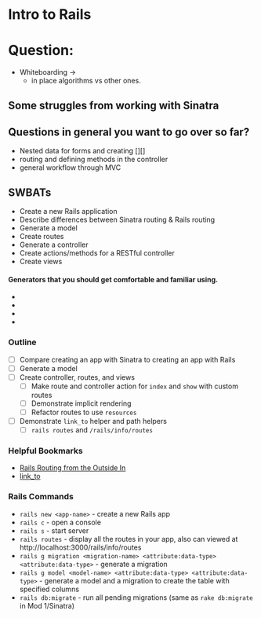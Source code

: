 # Intro to Rails
# Question:
- Whiteboarding -> 
    - in place algorithms vs other ones.

## Some struggles from working with Sinatra
## Questions in general you want to go over so far?
- Nested data for forms and creating [][]
- routing and defining methods in the controller
- general workflow through MVC
 
## SWBATs

- Create a new Rails application
- Describe differences between Sinatra routing & Rails routing
- Generate a model
- Create routes
- Generate a controller
- Create actions/methods for a RESTful controller
- Create views


#### Generators that you should get comfortable and familiar using.
- 
- 
- 
- 

### Outline

- [ ] Compare creating an app with Sinatra to creating an app with Rails
- [ ] Generate a model
- [ ] Create controller, routes, and views
  - [ ] Make route and controller action for `index` and `show` with custom routes
  - [ ] Demonstrate implicit rendering
  - [ ] Refactor routes to use `resources`
- [ ] Demonstrate `link_to` helper and path helpers
  - [ ] `rails routes` and `/rails/info/routes`

### Helpful Bookmarks

- [Rails Routing from the Outside In](https://guides.rubyonrails.org/routing.html)
- [link_to](https://apidock.com/rails/ActionView/Helpers/UrlHelper/link_to)

### Rails Commands
- `rails new <app-name>` - create a new Rails app
- `rails c` - open a console
- `rails s` - start server
- `rails routes` - display all the routes in your app, also can viewed at http://localhost:3000/rails/info/routes
- `rails g migration <migration-name> <attribute:data-type> <attribute:data-type>` - generate a migration
- `rails g model <model-name> <attribute:data-type> <attribute:data-type>` - generate a model and a migration to create the table with specified columns
- `rails db:migrate` - run all pending migrations (same as `rake db:migrate` in Mod 1/Sinatra)